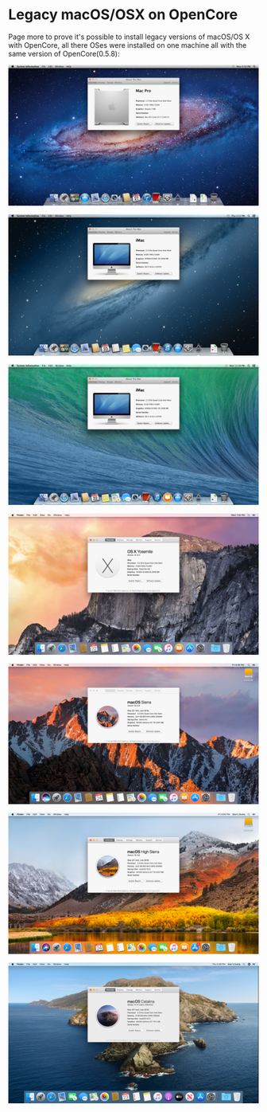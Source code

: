 # Legacy macOS/OSX on OpenCore

Page more to prove it's possible to install legacy versions of macOS/OS X with OpenCore, all there OSes were installed on one machine all with the same version of OpenCore(0.5.8):

![Ignore the unsupported GPU, too lazy to swap out my GT 710 for my GT 220 so this will have to do](/images/installer-guide/legacy-mac-install-md/dumpster/10.7-Lion.png)

![](/images/installer-guide/legacy-mac-install-md/dumpster/10.8-MountainLion.png)

![](/images/installer-guide/legacy-mac-install-md/dumpster/10.9-Mavericks.png)

![](/images/installer-guide/legacy-mac-install-md/dumpster/10.10-Yosemite.png)

![](/images/installer-guide/legacy-mac-install-md/dumpster/10.12-Sierra.png)

![](/images/installer-guide/legacy-mac-install-md/dumpster/10.13-HighSierra.png)

![](/images/installer-guide/legacy-mac-install-md/dumpster/10.15-Catalina.png)


